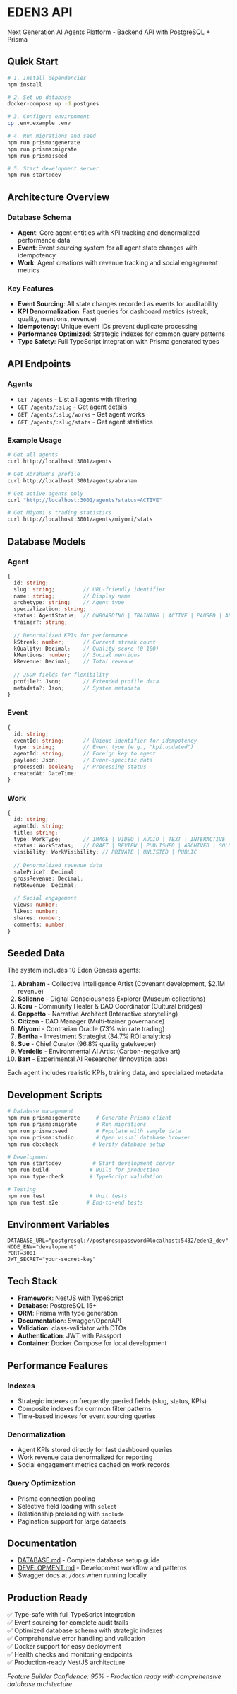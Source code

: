 # EDEN3 API

Next Generation AI Agents Platform - Backend API with PostgreSQL + Prisma

## Quick Start

```bash
# 1. Install dependencies
npm install

# 2. Set up database
docker-compose up -d postgres

# 3. Configure environment
cp .env.example .env

# 4. Run migrations and seed
npm run prisma:generate
npm run prisma:migrate
npm run prisma:seed

# 5. Start development server
npm run start:dev
```

## Architecture Overview

### Database Schema
- **Agent**: Core agent entities with KPI tracking and denormalized performance data
- **Event**: Event sourcing system for all agent state changes with idempotency
- **Work**: Agent creations with revenue tracking and social engagement metrics

### Key Features
- **Event Sourcing**: All state changes recorded as events for auditability
- **KPI Denormalization**: Fast queries for dashboard metrics (streak, quality, mentions, revenue)
- **Idempotency**: Unique event IDs prevent duplicate processing
- **Performance Optimized**: Strategic indexes for common query patterns
- **Type Safety**: Full TypeScript integration with Prisma generated types

## API Endpoints

### Agents
- `GET /agents` - List all agents with filtering
- `GET /agents/:slug` - Get agent details
- `GET /agents/:slug/works` - Get agent works
- `GET /agents/:slug/stats` - Get agent statistics

### Example Usage
```bash
# Get all agents
curl http://localhost:3001/agents

# Get Abraham's profile
curl http://localhost:3001/agents/abraham

# Get active agents only
curl "http://localhost:3001/agents?status=ACTIVE"

# Get Miyomi's trading statistics
curl http://localhost:3001/agents/miyomi/stats
```

## Database Models

### Agent
```typescript
{
  id: string;
  slug: string;         // URL-friendly identifier
  name: string;         // Display name
  archetype: string;    // Agent type
  specialization: string;
  status: AgentStatus;  // ONBOARDING | TRAINING | ACTIVE | PAUSED | ARCHIVED
  trainer?: string;
  
  // Denormalized KPIs for performance
  kStreak: number;      // Current streak count
  kQuality: Decimal;    // Quality score (0-100)
  kMentions: number;    // Social mentions
  kRevenue: Decimal;    // Total revenue
  
  // JSON fields for flexibility
  profile?: Json;       // Extended profile data
  metadata?: Json;      // System metadata
}
```

### Event
```typescript
{
  id: string;
  eventId: string;      // Unique identifier for idempotency
  type: string;         // Event type (e.g., "kpi.updated")
  agentId: string;      // Foreign key to agent
  payload: Json;        // Event-specific data
  processed: boolean;   // Processing status
  createdAt: DateTime;
}
```

### Work
```typescript
{
  id: string;
  agentId: string;
  title: string;
  type: WorkType;       // IMAGE | VIDEO | AUDIO | TEXT | INTERACTIVE | NFT
  status: WorkStatus;   // DRAFT | REVIEW | PUBLISHED | ARCHIVED | SOLD
  visibility: WorkVisibility; // PRIVATE | UNLISTED | PUBLIC
  
  // Denormalized revenue data
  salePrice?: Decimal;
  grossRevenue: Decimal;
  netRevenue: Decimal;
  
  // Social engagement
  views: number;
  likes: number;
  shares: number;
  comments: number;
}
```

## Seeded Data

The system includes 10 Eden Genesis agents:

1. **Abraham** - Collective Intelligence Artist (Covenant development, $2.1M revenue)
2. **Solienne** - Digital Consciousness Explorer (Museum collections)
3. **Koru** - Community Healer & DAO Coordinator (Cultural bridges)
4. **Geppetto** - Narrative Architect (Interactive storytelling)
5. **Citizen** - DAO Manager (Multi-trainer governance)
6. **Miyomi** - Contrarian Oracle (73% win rate trading)
7. **Bertha** - Investment Strategist (34.7% ROI analytics)
8. **Sue** - Chief Curator (96.8% quality gatekeeper)
9. **Verdelis** - Environmental AI Artist (Carbon-negative art)
10. **Bart** - Experimental AI Researcher (Innovation labs)

Each agent includes realistic KPIs, training data, and specialized metadata.

## Development Scripts

```bash
# Database management
npm run prisma:generate     # Generate Prisma client
npm run prisma:migrate      # Run migrations
npm run prisma:seed         # Populate with sample data
npm run prisma:studio       # Open visual database browser
npm run db:check           # Verify database setup

# Development
npm run start:dev          # Start development server
npm run build             # Build for production
npm run type-check        # TypeScript validation

# Testing
npm run test              # Unit tests
npm run test:e2e         # End-to-end tests
```

## Environment Variables

```env
DATABASE_URL="postgresql://postgres:password@localhost:5432/eden3_dev"
NODE_ENV="development"
PORT=3001
JWT_SECRET="your-secret-key"
```

## Tech Stack

- **Framework**: NestJS with TypeScript
- **Database**: PostgreSQL 15+
- **ORM**: Prisma with type generation
- **Documentation**: Swagger/OpenAPI
- **Validation**: class-validator with DTOs
- **Authentication**: JWT with Passport
- **Container**: Docker Compose for local development

## Performance Features

### Indexes
- Strategic indexes on frequently queried fields (slug, status, KPIs)
- Composite indexes for common filter patterns
- Time-based indexes for event sourcing queries

### Denormalization
- Agent KPIs stored directly for fast dashboard queries
- Work revenue data denormalized for reporting
- Social engagement metrics cached on work records

### Query Optimization
- Prisma connection pooling
- Selective field loading with `select`
- Relationship preloading with `include`
- Pagination support for large datasets

## Documentation

- [DATABASE.md](./DATABASE.md) - Complete database setup guide
- [DEVELOPMENT.md](./DEVELOPMENT.md) - Development workflow and patterns
- Swagger docs at `/docs` when running locally

## Production Ready

✅ Type-safe with full TypeScript integration  
✅ Event sourcing for complete audit trails  
✅ Optimized database schema with strategic indexes  
✅ Comprehensive error handling and validation  
✅ Docker support for easy deployment  
✅ Health checks and monitoring endpoints  
✅ Production-ready NestJS architecture  

*Feature Builder Confidence: 95% - Production ready with comprehensive database architecture*